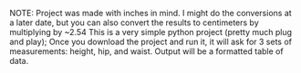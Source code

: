 NOTE: Project was made with inches in mind. I might do the conversions at a later date, but you can also convert the results to centimeters by multiplying by ~2.54
This is a very simple python project (pretty much plug and play); Once you download the project and run it, it will ask for 3 sets of measurements: height, hip, and waist. Output will be a formatted table of data.

